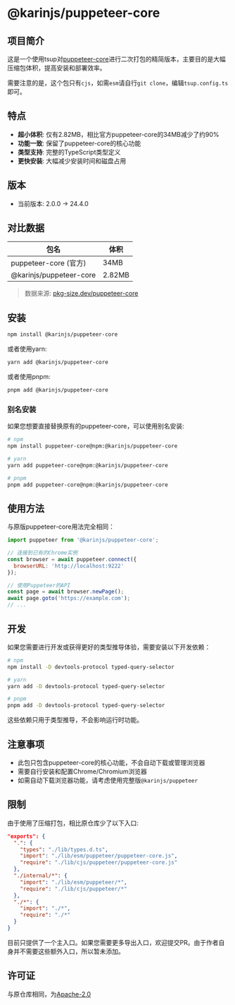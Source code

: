 # @karinjs/puppeteer-core

## 项目简介

这是一个使用tsup对[puppeteer-core](https://github.com/puppeteer/puppeteer)进行二次打包的精简版本，主要目的是大幅压缩包体积，提高安装和部署效率。

需要注意的是，这个包只有`cjs`，如需`esm`请自行`git clone`，编辑`tsup.config.ts`即可。

## 特点

- **超小体积**: 仅有2.82MB，相比官方puppeteer-core的34MB减少了约90%
- **功能一致**: 保留了puppeteer-core的核心功能
- **类型支持**: 完整的TypeScript类型定义
- **更快安装**: 大幅减少安装时间和磁盘占用

## 版本

- 当前版本: 2.0.0 -> 24.4.0

## 对比数据

| 包名                    | 体积   |
| ----------------------- | ------ |
| puppeteer-core (官方)   | 34MB   |
| @karinjs/puppeteer-core | 2.82MB |

> 数据来源: [pkg-size.dev/puppeteer-core](https://pkg-size.dev/puppeteer-core)

## 安装

```bash
npm install @karinjs/puppeteer-core
```

或者使用yarn:

```bash
yarn add @karinjs/puppeteer-core
```

或者使用pnpm:

```bash
pnpm add @karinjs/puppeteer-core
```

### 别名安装

如果您想要直接替换原有的puppeteer-core，可以使用别名安装:

```bash
# npm
npm install puppeteer-core@npm:@karinjs/puppeteer-core

# yarn
yarn add puppeteer-core@npm:@karinjs/puppeteer-core

# pnpm
pnpm add puppeteer-core@npm:@karinjs/puppeteer-core
```

## 使用方法

与原版puppeteer-core用法完全相同：

```javascript
import puppeteer from '@karinjs/puppeteer-core';

// 连接到已有的Chrome实例
const browser = await puppeteer.connect({
  browserURL: 'http://localhost:9222'
});

// 使用Puppeteer的API
const page = await browser.newPage();
await page.goto('https://example.com');
// ...
```

## 开发

如果您需要进行开发或获得更好的类型推导体验，需要安装以下开发依赖：

```bash
# npm
npm install -D devtools-protocol typed-query-selector

# yarn
yarn add -D devtools-protocol typed-query-selector

# pnpm
pnpm add -D devtools-protocol typed-query-selector
```

这些依赖只用于类型推导，不会影响运行时功能。

## 注意事项

- 此包只包含puppeteer-core的核心功能，不会自动下载或管理浏览器
- 需要自行安装和配置Chrome/Chromium浏览器
- 如需自动下载浏览器功能，请考虑使用完整版`@karinjs/puppeteer`

## 限制

由于使用了压缩打包，相比原仓库少了以下入口:

```json
"exports": {
  ".": {
    "types": "./lib/types.d.ts",
    "import": "./lib/esm/puppeteer/puppeteer-core.js",
    "require": "./lib/cjs/puppeteer/puppeteer-core.js"
  },
  "./internal/*": {
    "import": "./lib/esm/puppeteer/*",
    "require": "./lib/cjs/puppeteer/*"
  },
  "./*": {
    "import": "./*",
    "require": "./*"
  }
}
```

目前只提供了一个主入口。如果您需要更多导出入口，欢迎提交PR。由于作者自身并不需要这些额外入口，所以暂未添加。

## 许可证

与原仓库相同，为[Apache-2.0](https://github.com/puppeteer/puppeteer/blob/main/LICENSE)
